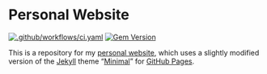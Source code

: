 # Personal Website

[![.github/workflows/ci.yaml](https://github.com/pages-themes/minimal/actions/workflows/ci.yaml/badge.svg)](https://github.com/pages-themes/minimal/actions/workflows/ci.yaml) [![Gem Version](https://badge.fury.io/rb/jekyll-theme-minimal.svg)](https://badge.fury.io/rb/jekyll-theme-minimal)

This is a repository for my [personal website](https://shuogeng.github.io/), which uses a slightly modified version of the [Jekyll](https://jekyllrb.com/) theme “[Minimal](https://github.com/pages-themes/minimal)” for [GitHub Pages](https://pages.github.com/).
